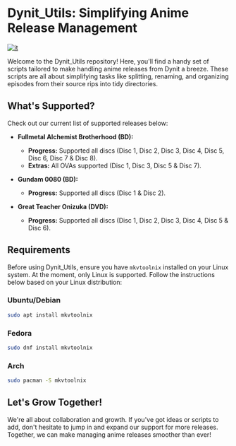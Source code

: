 # Dynit_Utils: Simplifying Anime Release Management

[![it](https://img.shields.io/badge/lang-it-green.svg)](https://github.com/GalacticSage/dynit_utils/blob/main/README.it.md)

Welcome to the Dynit_Utils repository! Here, you'll find a handy set of scripts tailored to make handling anime releases from Dynit a breeze. These scripts are all about simplifying tasks like splitting, renaming, and organizing episodes from their source rips into tidy directories.

## What's Supported?

Check out our current list of supported releases below:

- **Fullmetal Alchemist Brotherhood (BD):** 
  - **Progress:** Supported all discs (Disc 1, Disc 2, Disc 3, Disc 4, Disc 5, Disc 6, Disc 7 & Disc 8).
  - **Extras:** All OVAs supported (Disc 1, Disc 3, Disc 5 & Disc 7).

- **Gundam 0080 (BD):**
  - **Progress:** Supported all discs (Disc 1 & Disc 2).

- **Great Teacher Onizuka (DVD):**
  - **Progress:** Supported all discs (Disc 1, Disc 2, Disc 3, Disc 4, Disc 5 & Disc 6).

## Requirements

Before using Dynit_Utils, ensure you have `mkvtoolnix` installed on your Linux system. At the moment, only Linux is supported. Follow the instructions below based on your Linux distribution:

### Ubuntu/Debian

```bash
sudo apt install mkvtoolnix
```
### Fedora
```bash
sudo dnf install mkvtoolnix
```
### Arch
```bash
sudo pacman -S mkvtoolnix
```

## Let's Grow Together!

We're all about collaboration and growth. If you've got ideas or scripts to add, don't hesitate to jump in and expand our support for more releases. Together, we can make managing anime releases smoother than ever!
